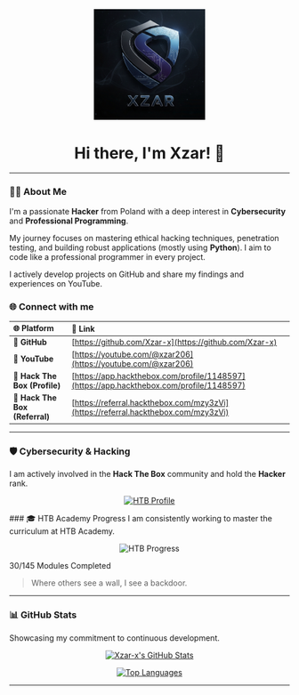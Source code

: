 <div align="center">
  <img src="https://raw.githubusercontent.com/Xzar-x/images/main/logo.png" alt="Logo Xzar" width="200">
  <h1>Hi there, I'm Xzar! 👋</h1>
</div>

---

### 🧑‍💻 About Me

I'm a passionate **Hacker** from Poland with a deep interest in **Cybersecurity** and **Professional Programming**.

My journey focuses on mastering ethical hacking techniques, penetration testing, and building robust applications (mostly using **Python**). I aim to code like a professional programmer in every project.

I actively develop projects on GitHub and share my findings and experiences on YouTube.

### 🌐 Connect with me

| 🌐 Platform | 🔗 Link |
| :--- | :--- |
| 🐙 **GitHub** | [https://github.com/Xzar-x](https://github.com/Xzar-x) |
| 🎥 **YouTube** | [https://youtube.com/@xzar206](https://youtube.com/@xzar206) |
| 🧠 **Hack The Box (Profile)** | [https://app.hackthebox.com/profile/1148597](https://app.hackthebox.com/profile/1148597) |
| 🎯 **Hack The Box (Referral)** | [https://referral.hackthebox.com/mzy3zVi](https://referral.hackthebox.com/mzy3zVi) |

---

### 🛡️ Cybersecurity & Hacking

I am actively involved in the **Hack The Box** community and hold the **Hacker** rank.

<div align="center">

  [![HTB Profile](https://img.shields.io/badge/HackTheBox-Hacker-blue?style=for-the-badge&logo=hackthebox&logoColor=white)](https://app.hackthebox.com/profile/1148597)

</div>
### 🎓 HTB Academy Progress
I am consistently working to master the curriculum at HTB Academy.

<div align="center">

  ![HTB Progress](https://img.shields.io/badge/HTB%20Modules-30%2F145%20(21%25)-00BFFF?style=for-the-badge)

</div>

30/145 Modules Completed

>Where others see a wall, I see a backdoor.
>
---

### 📊 GitHub Stats

Showcasing my commitment to continuous development.

<div align="center">

  [![Xzar-x's GitHub Stats](https://github-readme-stats.vercel.app/api?username=Xzar-x&show_icons=true&theme=dark&hide_border=true&count_private=true&title_color=00BFFF&icon_color=00BFFF&text_color=CCCCCC)](https://github.com/Xzar-x)

  [![Top Languages](https://github-readme-stats.vercel.app/api/top-langs/?username=Xzar-x&layout=compact&theme=dark&hide_border=true&langs_count=5&title_color=00BFFF&text_color=CCCCCC)](https://github.com/Xzar-x)

</div>

---
